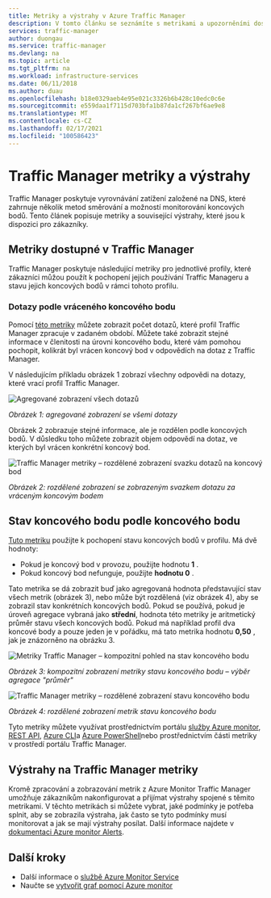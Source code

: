 ```yaml
---
title: Metriky a výstrahy v Azure Traffic Manager
description: V tomto článku se seznámíte s metrikami a upozorněními dostupnými pro Traffic Manager v Azure.
services: traffic-manager
author: duongau
ms.service: traffic-manager
ms.devlang: na
ms.topic: article
ms.tgt_pltfrm: na
ms.workload: infrastructure-services
ms.date: 06/11/2018
ms.author: duau
ms.openlocfilehash: b18e0329aeb4e95e021c3326b6b428c10edc0c6e
ms.sourcegitcommit: e559daa1f7115d703bfa1b87da1cf267bf6ae9e8
ms.translationtype: MT
ms.contentlocale: cs-CZ
ms.lasthandoff: 02/17/2021
ms.locfileid: "100586423"
---
```

# <a name="traffic-manager-metrics-and-alerts"></a>Traffic Manager metriky a výstrahy

Traffic Manager poskytuje vyrovnávání zatížení založené na DNS, které zahrnuje několik metod směrování a možností monitorování koncových bodů. Tento článek popisuje metriky a související výstrahy, které jsou k dispozici pro zákazníky. 

## <a name="metrics-available-in-traffic-manager"></a>Metriky dostupné v Traffic Manager 

Traffic Manager poskytuje následující metriky pro jednotlivé profily, které zákazníci můžou použít k pochopení jejich používání Traffic Manageru a stavu jejich koncových bodů v rámci tohoto profilu.  

### <a name="queries-by-endpoint-returned"></a>Dotazy podle vráceného koncového bodu
Pomocí [této metriky](../azure-monitor/essentials/metrics-supported.md) můžete zobrazit počet dotazů, které profil Traffic Manager zpracuje v zadaném období. Můžete také zobrazit stejné informace v členitosti na úrovni koncového bodu, které vám pomohou pochopit, kolikrát byl vrácen koncový bod v odpovědích na dotaz z Traffic Manager.

V následujícím příkladu obrázek 1 zobrazí všechny odpovědi na dotazy, které vrací profil Traffic Manager. 

  
![Agregované zobrazení všech dotazů](./media/traffic-manager-metrics-alerts/traffic-manager-metrics-queries-aggregate-view.png)

*Obrázek 1: agregované zobrazení se všemi dotazy*
  
Obrázek 2 zobrazuje stejné informace, ale je rozdělen podle koncových bodů. V důsledku toho můžete zobrazit objem odpovědí na dotaz, ve kterých byl vrácen konkrétní koncový bod.

![Traffic Manager metriky – rozdělené zobrazení svazku dotazů na koncový bod](./media/traffic-manager-metrics-alerts/traffic-manager-metrics-query-volume-per-endpoint.png)

*Obrázek 2: rozdělené zobrazení se zobrazeným svazkem dotazu za vráceným koncovým bodem*

## <a name="endpoint-status-by-endpoint"></a>Stav koncového bodu podle koncového bodu
[Tuto metriku](../azure-monitor/essentials/metrics-supported.md#microsoftnetworktrafficmanagerprofiles) použijte k pochopení stavu koncových bodů v profilu. Má dvě hodnoty:
 - Pokud je koncový bod v provozu, použijte hodnotu **1** .
 - Pokud koncový bod nefunguje, použijte **hodnotu 0** .

Tato metrika se dá zobrazit buď jako agregovaná hodnota představující stav všech metrik (obrázek 3), nebo může být rozdělená (viz obrázek 4), aby se zobrazil stav konkrétních koncových bodů. Pokud se používá, pokud je úroveň agregace vybraná jako **střední**, hodnota této metriky je aritmetický průměr stavu všech koncových bodů. Pokud má například profil dva koncové body a pouze jeden je v pořádku, má tato metrika hodnotu **0,50** , jak je znázorněno na obrázku 3. 


![Metriky Traffic Manager – kompozitní pohled na stav koncového bodu](./media/traffic-manager-metrics-alerts/traffic-manager-metrics-endpoint-status-composite-view.png)

*Obrázek 3: kompozitní zobrazení metriky stavu koncového bodu – výběr agregace "průměr"*


![Traffic Manager metriky – rozdělené zobrazení stavu koncového bodu](./media/traffic-manager-metrics-alerts/traffic-manager-metrics-endpoint-status-split-view.png)

*Obrázek 4: rozdělené zobrazení metrik stavu koncového bodu*

Tyto metriky můžete využívat prostřednictvím portálu [služby Azure monitor](../azure-monitor/essentials/metrics-supported.md), [REST API](/rest/api/monitor/), [Azure CLI](/cli/azure/monitor)a [Azure PowerShell](/powershell/module/az.applicationinsights)nebo prostřednictvím části metriky v prostředí portálu Traffic Manager.

## <a name="alerts-on-traffic-manager-metrics"></a>Výstrahy na Traffic Manager metriky
Kromě zpracování a zobrazování metrik z Azure Monitor Traffic Manager umožňuje zákazníkům nakonfigurovat a přijímat výstrahy spojené s těmito metrikami. V těchto metrikách si můžete vybrat, jaké podmínky je potřeba splnit, aby se zobrazila výstraha, jak často se tyto podmínky musí monitorovat a jak se mají výstrahy posílat. Další informace najdete v [dokumentaci Azure monitor Alerts](../azure-monitor/alerts/alerts-metric.md).

## <a name="next-steps"></a>Další kroky
- Další informace o [službě Azure Monitor Service](../azure-monitor/essentials/metrics-supported.md)
- Naučte se [vytvořit graf pomocí Azure monitor](../azure-monitor/essentials/metrics-getting-started.md#create-your-first-metric-chart)